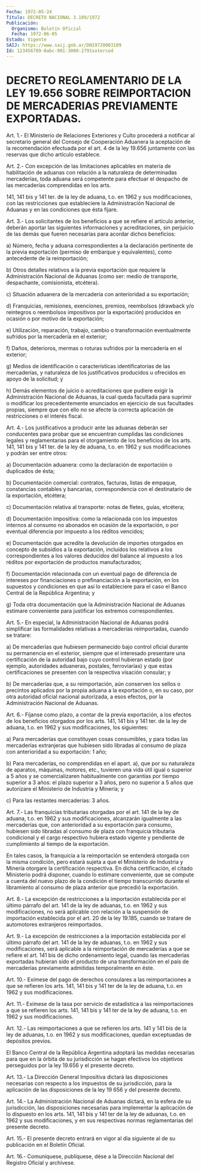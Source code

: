 ```yaml
---
Fecha: 1972-05-24
Título: DECRETO NACIONAL 3.109/1972
Publicación:
  Organismo: Boletín Oficial
  Fecha: 1972-06-05
Estado: Vigente
SAIJ: https://www.saij.gob.ar/DN19720003109
Id: 123456789-0abc-901-3000-2791soterced
---
```

# DECRETO REGLAMENTARIO DE LA LEY 19.656 SOBRE REIMPORTACION DE MERCADERIAS PREVIAMENTE EXPORTADAS.

<a id="1"></a>
Art.  1.-  El  Ministerio  de  Relaciones  Exteriores y Culto procederá   a  notificar  al  secretario  general  del  Consejo  de Cooperación  Aduanera  la  aceptación de la recomendación efectuada por el art. 4 de la ley 19.656  juntamente  con  las  reservas  que dicho artículo establece.

<a id="2"></a>
Art.  2.-  Con  excepción  de  las  limitaciones aplicables en materia de habilitación de aduanas con relación  a la naturaleza de determinadas   mercaderías,  toda  aduana  será  competente    para efectuar el despacho  de  las mercaderías comprendidas en los arts.

141, 141 bis y 141 ter. de  la  ley  de  aduana, t.o. en 1962 y sus modificaciones,  con  las  restricciones  que    estableciere    la Administración  Nacional  de  Aduanas y en las condiciones que ésta fijare.

<a id="3"></a>
Art. 3.- Los solicitantes de los beneficios a que se refiere el artículo  anterior,  deberán aportar las siguientes informaciones y acreditaciones, sin perjuicio  de  las  demás que fueren necesarias para acordar dichos beneficios:

a)  Número,  fecha  y  aduana  correspondientes  a  la  declaración pertinente  de  la  previa  exportación   (permiso  de  embarque  y equivalentes),    como  antecedente  de  la  reimportación;

b) Otros detalles relativos  a  la  previa exportación que requiere la  Administración  Nacional  de  Aduanas    (como  ser:  medio  de transporte, despachante, comisionista, etcétera).

c)  Situación  aduanera  de  la  mercadería con anterioridad  a  su exportación;

d)  Franquicias,  remisiones,  exenciones,    premios,   reembolsos (drawback    y/o    reintegros  o  reembolsos  impositivos  por  la exportación) producidos  en ocasión o por motivo de la exportación;

e)  Utilización,  reparación,   trabajo,  cambio  o  transformación eventualmente  sufridos  por la mercadería  en  el  exterior;

f) Daños, deterioros, mermas  o  roturas sufridos por la mercadería en el exterior;

g) Medios de identificación o características  identificatorias  de las  mercaderías,  y  naturaleza de los justificativos producidos u ofrecidos en apoyo de la solicitud; y

h) Demás elementos de juicio  o  acreditaciones  que pudiere exigir la  Administración  Nacional  de  Aduanas, la cual queda  facultada para  suprimir  o  modificar  los  precedentemente   enunciados  en ejercicio  de sus facultades propias, siempre que con  ello  no  se afecte  la  correcta  aplicación  de  restricciones  o  el  interés fiscal.

<a id="4"></a>
Art. 4.- Los justificativos a producir ante las aduanas deberán ser  conducentes  para  probar  que  se  encuentran  cumplidas  las condiciones  legales  y  reglamentarias para el otorgamiento de los beneficios de los arts. 141,  141  bis  y  141  ter.  de  la ley de aduana,  t.o.  en  1962  y  sus  modificaciones  y podrán ser entre otros:

a)  Documentación  aduanera: como la declaración de  exportación  o duplicados de ésta;

b)  Documentación  comercial:    contratos,   facturas,  listas  de empaque, constancias contables y bancarias, correspondencia  con el destinatario de la exportación, etcétera;

c)  Documentación  relativa  al transporte: notas de fletes, guías, etcétera;

d) Documentación impositiva: como  la relacionada con los impuestos internos al consumo no abonados en ocasión  de  la  exportación,  o por  eventual  diferencia por impuesto a los réditos vencidos;

e) Documentación  que  acredite la devolución de importes otorgados en concepto de subsidios  a la exportación, incluidos los relativos a  los correspondientes a los  valores  deducidos  del  balance  al impuesto a los réditos por exportación de productos manufacturados;

f) Documentación  relacionada con un eventual pago de diferencia de intereses por financiaciones  o  prefinanciación  a la exportación, en los supuestos y condiciones en que así lo estableciere  para  el caso el Banco Central de la República Argentina; y

g)  Toda  otra  documentación  que  la  Administración  Nacional de Aduanas    estimare    conveniente  para  justificar  los  extremos correspondientes.

<a id="5"></a>
Art.  5.-  En  especial, la Administración Nacional de Aduanas podrá  simplificar  las    formalidades   relativas  a  mercaderías reimportadas, cuando se tratare:

a)  De mercaderías que hubiesen permanecido  bajo  control  oficial durante  su  permanencia  en el exterior, siempre que el interesado presentare una certificación  de  la  autoridad  bajo  cuyo control hubieran  estado  (por  ejemplo,  autoridades  aduaneras, postales, ferroviarias)  y  que  estas  certificaciones se presenten  con  la respectiva visación consular; y

b)  De  mercaderías  que,  a su reimportación,  aún  conserven  los sellos o precintos aplicados  por la propia aduana a la exportación o, en su caso, por otra autoridad  oficial  nacional  autorizada, a esos    efectos,    por  la  Administración  Nacional  de  Aduanas.

<a id="6"></a>
Art. 6.- Fíjanse como plazo, a contar de la previa exportación, a los  efectos  de  los beneficios otorgados por los arts. 141, 141 bis y 141 ter. de la ley de aduana, t.o. en 1962 y sus modificaciones, los siguientes:

a)  Para mercaderías que  constituyen  cosas  consumibles,  y  para todas  las  mercaderías  extranjeras  que hubiesen sido libradas al consumo de plaza con anterioridad a su  exportación:  1  año;

b)  Para  mercaderías,  no comprendidas en el apart. a), que por su naturaleza de aparatos, máquinas,  motores, etc., tuvieren una vida útil igual o superior a 5 años y se  comercializaren  habitualmente con garantías por tiempo superior a 3 años: el plazo superior  a  3 años,  pero  no  superior  a 5 años que autorizare el Ministerio de Industria y Minería; y

c) Para las restantes mercaderías: 3 años.

<a id="7"></a>
Art. 7.- Las franquicias tributarias otorgadas por el art. 141 de la  ley de aduana, t.o. en 1962 y sus modificaciones, alcanzarán igualmente a las mercaderías que, con anterioridad a su exportación  para  consumo,  hubiesen  sido  libradas al consumo de plaza con franquicia tributaria condicional y  el  cargo respectivo hubiera estado vigente y pendiente de cumplimiento al  tiempo de la exportación.

En  tales  casos,  la  franquicia  a  la reimportación se entenderá otorgada  con  la  misma condición, pero estará  sujeta  a  que  el Ministerio  de  Industria   y  Minería  otorgare  la  certificación respectiva.  En dicha certificación,  el  citado  Ministerio  podrá disponer, cuando  lo  estimare conveniente, que se compute a cuenta del nuevo plazo de la condición  el  tiempo transcurrido durante el libramiento  al  consumo  de  plaza  anterior    que   precedió  la exportación.

<a id="8"></a>
Art.  8.-  La  excepción  de  restricciones  a  la importación establecida  por  el  último  párrafo  del  art.  141 de la ley  de aduanas, t.o. en 1962 y sus modificaciones, no será  aplicable  con relación  a la suspensión de importación establecida por el art. 20 de la ley 19.185,  cuando  se  tratare  de  automotores extranjeros reimportados.

<a id="9"></a>
Art.  9.-  La  excepción  de  restricciones  a  la importación establecida  por  el  último  párrafo  del  art.  141 de la ley  de aduanas,  t.o.  en 1962 y sus modificaciones, será aplicable  a  la reimportación de  mercaderías  a  que se refiere el art. 141 bis de dicho  ordenamiento  legal,  cuando  las    mercaderías  exportadas hubieran  sido  el producto de una transformación  en  el  país  de mercaderías  previamente    admitidas    temporalmente    en  éste.

<a id="10"></a>
Art.  10.-  Exímese  del  pago  de  derechos  consulares a las reimportaciones a que se refieren los arts. 141, 141  bis y 141 ter de la ley de aduana, t.o. en 1962 y sus modificaciones.

<a id="11"></a>
Art. 11.- Exímese de la tasa por servicio de estadística a las reimportaciones  a que se refieren los arts. 141, 141 bis y 141 ter de la ley de aduana, t.o. en 1962 y sus modificaciones.

<a id="12"></a>
Art. 12.- Las reimportaciones a que se refieren los arts. 141 y 141  bis  de  la ley de aduanas, t.o. en 1962 y sus modificaciones, quedan exceptuadas de depósitos previos.

El Banco Central  de  la  República  Argentina adoptará las medidas necesarias  para  que  en  la órbita de su  jurisdicción  se  hagan efectivos  los  objetivos  perseguidos  por  la  ley  19.656  y  el presente decreto.

<a id="13"></a>
Art.  13.-  La  Dirección  General  Impositiva  dictará  las disposiciones  necesarias  con  respecto  a  los  impuestos  de  su jurisdicción,  para la aplicación de las disposiciones de la ley 19 656 y del presente decreto.

<a id="14"></a>
Art. 14.- La Administración Nacional de Aduanas dictará, en la esfera  de  su  jurisdicción,  las  disposiciones  necesarias  para implementar  la  aplicación  de  lo dispuesto en los arts. 141, 141 bis y 141 ter de la ley de aduanas, t.o. en 1962 y sus modificaciones,  y  en sus respectivas  normas  reglamentarias  del presente decreto.

<a id="15"></a>
Art. 15.- El presente decreto entrará en vigor al día siguiente al de su publicación en el Boletín Oficial.

<a id="16"></a>
Art. 16.- Comuníquese, publíquese, dése a la Dirección Nacional del Registro Oficial y archívese.